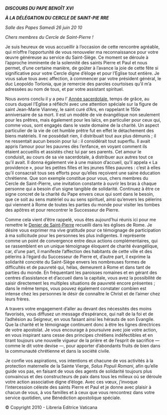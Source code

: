 ***DISCOURS DU PAPE BENOÎT XVI***

***À LA DÉLÉGATION DU CERCLE DE SAINT-PIE** **RRE***

*Salle des Papes* *Samedi 26 juin 20* *10*

*Chers membres du Cercle de Saint-Pierre !*

Je suis heureux de vous accueillir à l’occasion de cette rencontre agréable, qui m’offre l’opportunité de vous renouveler ma reconnaissance pour votre œuvre généreuse au service du Saint-Siège. Ce moment se déroule à l’approche imminente de la solennité des saints Pierre et Paul et nous permet, d’une certaine manière, de goûter à l’avance la joie de cette fête si significative pour votre Cercle digne d’éloge et pour l’Eglise tout entière. Je vous salue tous avec affection, à commencer par votre président général, le duc Leopoldo Torlonia, que je remercie des paroles courtoises qu’il m’a adressées au nom de tous, et par votre assistant spirituel.

Nous avons conclu il y a peu l’ [Année sacerdotale](http://www.vatican.va/special/anno_sac/index_fr.html), temps de grâce, au cours duquel l’Eglise a réfléchi avec une attention spéciale sur la figure de saint Jean-Marie Vianney, le saint curé d’Ars, en rappelant le 150e anniversaire de sa mort. Il est un modèle de vie évangélique non seulement pour les prêtres, mais également pour les laïcs, en particulier pour ceux qui, comme vous, sont engagés dans le vaste domaine de la charité. Un aspect particulier de la vie de cet humble prêtre fut en effet le détachement des biens matériels. Il ne possédait rien, il distribuait tout aux plus démunis ; il ne ressentait aucun besoin pour lui : il considérait tout superflu. Il avait appris l’amour pour les pauvres dès l’enfance, en voyant comment ils étaient accueillis et assistés chez lui par ses parents. Cet amour le conduisit, au cours de sa vie sacerdotale, à distribuer aux autres tout ce qu’il avait. Il donna également vie à une maison d’accueil, qu’il appela « La providence », pour les petites filles et les jeunes filles pauvres : c’est à elles qu’il consacrait tous ses efforts pour qu’elles reçoivent une saine éducation chrétienne. Que son exemple constitue pour vous, chers membres du Cercle de Saint-Pierre, une invitation constante à ouvrir les bras à chaque personne qui a besoin d’un signe tangible de solidarité. Continuez à être ce signe concret de la charité du Pape envers ceux qui sont dans le besoin, que ce soit au sens matériel ou au sens spirituel, ainsi qu’envers les pèlerins qui viennent à Rome de toutes les parties du monde pour visiter les tombes des apôtres et pour rencontrer le Successeur de Pierre.

Comme cela vient d’être rappelé, vous êtes aujourd’hui réunis ici pour me remettre le [Denier de Saint-Pierre](http://www.vatican.va/roman_curia/secretariat_state/obolo_spietro/documents/index_fr.htm) recueilli dans les églises de Rome. Je désire vous exprimer ma vive gratitude pour ce témoignage de participation à ma sollicitude pour les personnes les plus indigentes. Il représente comme un point de convergence entre deux actions complémentaires, qui se rassemblent en un unique témoignage éloquent de charité évangélique, car, d’une part, il manifeste l’affection des habitants de cette ville et des pèlerins à l’égard du Successeur de Pierre et, d’autre part, il exprime la solidarité concrète du Saint-Siège envers les nombreuses formes de difficultés et de pauvreté qui, hélas, demeurent à Rome et dans tant de parties du monde. En fréquentant les paroisses romaines et en gérant des centres d’assistance et d’accueil dans la capitale, vous avez la possibilité de saisir directement les multiples situations de pauvreté encore présentes ; dans le même temps, vous pouvez également constater combien est intense chez les personnes le désir de connaître le Christ et de l’aimer chez leurs frères.

A travers votre engagement d’aller au devant des nécessités des moins favorisés, vous diffusez un message d’espérance, qui naît de la foi et de l’adhésion au Seigneur, en vous faisant ainsi les hérauts de son Evangile. Que la charité et le témoignage continuent donc à être les lignes directrices de votre apostolat. Je vous encourage à poursuivre avec joie votre action, en vous inspirant sans cesse des principes chrétiens indéfectibles et en tirant toujours une nouvelle vigueur de la prière et de l’esprit de sacrifice — comme le dit votre devise —, pour apporter d’abondants fruits de bien dans la communauté chrétienne et dans la société civile.

Je confie vos aspirations, vos intentions et chacune de vos activités à la protection maternelle de la Sainte Vierge, *Salus Populi Romani*, afin qu’elle guide vos pas, en faisant de vous des agents de solidarité toujours plus convaincus et des constructeurs de paix dans tous les milieux où se déroule votre action associative digne d’éloge. Avec ces vœux, j’invoque l’intercession céleste des saints Pierre et Paul et je donne avec plaisir à chacun de vous, à vos familles et à ceux que vous rencontrez dans votre service quotidien, une Bénédiction apostolique spéciale.

© Copyright 2010 - Libreria Editrice Vaticana